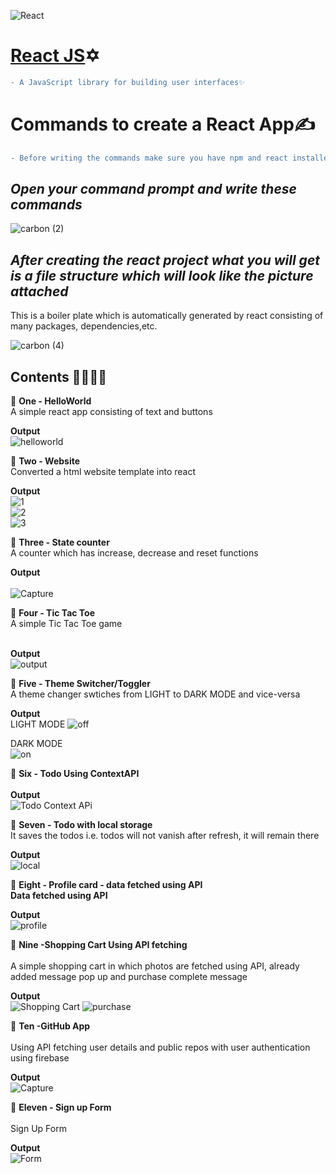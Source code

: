 ![React](https://user-images.githubusercontent.com/69143883/104355417-a7fb7d80-5530-11eb-987b-d63ee3f75086.png)


# [React JS](https://reactjs.org/)✡️
```diff
- A JavaScript library for building user interfaces✨
```
# Commands to create a React App✍
```diff
- Before writing the commands make sure you have npm and react installed on your system
``` 
 ## _Open your command prompt and write these commands_<br>

![carbon (2)](https://user-images.githubusercontent.com/69143883/103172204-cea28e80-4877-11eb-8a9b-0f382462cfb1.png)

 ## _After creating the react project what you will get is a file structure which will look like the picture attached_
  This is a boiler plate which is automatically generated by react consisting of many packages, dependencies,etc.

![carbon (4)](https://user-images.githubusercontent.com/69143883/103172327-b121f480-4878-11eb-8c90-6cf87bce996e.png)

## Contents 📕📗📘📙

📌 <b>One - HelloWorld</b><br>
     A simple react app consisting of text and buttons<br>
     
   <b>Output</b><br>
     ![helloworld](https://user-images.githubusercontent.com/69143883/103451896-8f4cc580-4cef-11eb-8c19-c570c518d62f.PNG)
    
 📌 <b>Two - Website</b><br>
     Converted a html website template into react<br>
     
  <b>Output</b><br>
     ![1](https://user-images.githubusercontent.com/69143883/103451816-7bed2a80-4cee-11eb-8bfa-8f452bfe9836.PNG)<br>
     ![2](https://user-images.githubusercontent.com/69143883/103451817-7e4f8480-4cee-11eb-91ca-054cc9ed610e.PNG)<br>
     ![3](https://user-images.githubusercontent.com/69143883/103451818-80b1de80-4cee-11eb-8e84-66fdce3cff87.PNG)<br>
    
  📌 <b>Three - State counter</b><br>
     A counter which has increase, decrease and reset functions<br>
     
   <b>Output</b><br>  
     ![Capture](https://user-images.githubusercontent.com/69143883/132937259-256cdba4-8f54-4827-acdf-5e4a24ceae3e.PNG)

     
  📌 <b>Four - Tic Tac Toe</b><br>
     A simple Tic Tac Toe game <br><br>
     
   <b>Output</b><br>
     ![output](https://user-images.githubusercontent.com/69143883/103451732-80651380-4ced-11eb-9312-f6f885de9896.PNG)<br>

  📌 <b>Five - Theme Switcher/Toggler</b><br>
     A theme changer swtiches from LIGHT to DARK MODE and vice-versa<br>     

   <b>Output</b><br>
     LIGHT MODE
     ![off](https://user-images.githubusercontent.com/69143883/103451869-56145580-4cef-11eb-8622-ce0e7507baf3.PNG)<br>
     
   DARK MODE<br>
     ![on](https://user-images.githubusercontent.com/69143883/103451871-5876af80-4cef-11eb-8220-51c0e1e17598.PNG)<br>
     
  📌 <b>Six - Todo Using ContextAPI</b><br>   
       <b>Output</b><br>
      ![Todo Context APi](https://user-images.githubusercontent.com/69143883/103463410-264a6980-4d52-11eb-938f-d25de63232fa.PNG)

  📌 <b>Seven - Todo with local storage</b><br> 
      It saves the todos i.e. todos will not vanish after refresh, it will remain there<br>
      
   <b>Output</b><br>
      ![local](https://user-images.githubusercontent.com/69143883/103805310-67f05280-5079-11eb-8d87-ac6e90ad99cd.PNG)<br>

 📌 <b>Eight - Profile card - data fetched using API</b><br> 
      <b>Data fetched using API</b><br>
      
   <b>Output</b><br>
      ![profile](https://user-images.githubusercontent.com/69143883/103804136-a422b380-5077-11eb-8345-9c44ebbc38a2.PNG)<br>

 📌 <b>Nine -Shopping Cart Using API fetching</b><br>  
      A simple shopping cart in which photos are fetched using API, already added message pop up and purchase complete message<br>
      
   <b>Output</b><br>
      ![Shopping Cart](https://user-images.githubusercontent.com/69143883/103529352-830d6780-4eab-11eb-8ee6-2c25df1a8240.PNG)
      ![purchase](https://user-images.githubusercontent.com/69143883/103529355-86a0ee80-4eab-11eb-81a7-188b302d5ac3.PNG)

 📌 <b>Ten -GitHub App</b><br>  
    Using API fetching user details and public repos with user authentication using firebase<br>
    
   <b>Output</b><br>
    ![Capture](https://user-images.githubusercontent.com/69143883/104049667-59d23b80-520b-11eb-9a12-1fa44fe51de6.PNG)<br>
    
    
 📌 <b>Eleven - Sign up Form</b><br>  
    Sign Up Form<br>
    
   <b>Output</b><br>
   ![Form](https://user-images.githubusercontent.com/69143883/106451078-0a9ac600-64ac-11eb-80da-6208493bc6e1.PNG)

    
    
